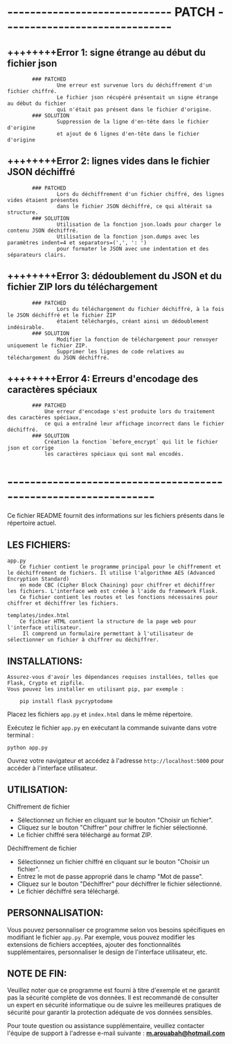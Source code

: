 <!--
==================================================================
			VERSION 0.4
==================================================================

                          _ _          
 ___  ___  ___ _   _ _ __(_) |_ _   _  
/ __|/ _ \/ __| | | | '__| | __| | | | 
\__ \  __/ (__| |_| | |  | | |_| |_| | 
|___/\___|\___|\__,_|_|  |_|\__|\__, | 
                                |___/  
  __                                   
 / _| ___  _ __                        
| |_ / _ \| '__|                       
|  _| (_) | |                          
|_|  \___/|_|                          
                                       
      _           _                    
  ___| |__   __ _| |_                  
 / __| '_ \ / _` | __|                 
| (__| | | | (_| | |_                  
 \___|_| |_|\__,_|\__|                 
                                       
					by ROUABAH Mohamed-Amine

# ==================================================================
#
# ==================================================================
-->

# ----------------------------- PATCH ------------------------------

## ++++++++Error 1:    signe étrange au début du fichier json

            ### PATCHED
                    Une erreur est survenue lors du déchiffrement d'un fichier chiffré.
                    Le fichier json récupéré présentait un signe étrange au début du fichier
                    qui n'était pas présent dans le fichier d'origine.
            ### SOLUTION
                    Suppression de la ligne d'en-tête dans le fichier d'origine
                    et ajout de 6 lignes d'en-tête dans le fichier d'origine


## ++++++++Error 2:    lignes vides dans le fichier JSON déchiffré

            ### PATCHED
                    Lors du déchiffrement d'un fichier chiffré, des lignes vides étaient présentes
                    dans le fichier JSON déchiffré, ce qui altérait sa structure.
            ### SOLUTION
                    Utilisation de la fonction json.loads pour charger le contenu JSON déchiffré.
                    Utilisation de la fonction json.dumps avec les paramètres indent=4 et separators=(',', ': ')
                    pour formater le JSON avec une indentation et des séparateurs clairs.

## ++++++++Error 3:    dédoublement du JSON et du fichier ZIP lors du téléchargement
            ### PATCHED
                    Lors du téléchargement du fichier déchiffré, à la fois le JSON déchiffré et le fichier ZIP
                    étaient téléchargés, créant ainsi un dédoublement indésirable.
            ### SOLUTION
                    Modifier la fonction de téléchargement pour renvoyer uniquement le fichier ZIP.
                    Supprimer les lignes de code relatives au téléchargement du JSON déchiffré.


## ++++++++Error 4: Erreurs d'encodage des caractères spéciaux
            ### PATCHED
                Une erreur d'encodage s'est produite lors du traitement des caractères spéciaux,
                ce qui a entraîné leur affichage incorrect dans le fichier déchiffré.
            ### SOLUTION
                Création la fonction `before_encrypt` qui lit le fichier json et corrige
                les caractères spéciaux qui sont mal encodés.
                    

# ----------------------------------------------------------------

Ce fichier README fournit des informations sur les fichiers présents dans le répertoire actuel.

## LES FICHIERS:

    app.py
        Ce fichier contient le programme principal pour le chiffrement et le déchiffrement de fichiers. Il utilise l'algorithme AES (Advanced Encryption Standard)
        en mode CBC (Cipher Block Chaining) pour chiffrer et déchiffrer les fichiers. L'interface web est créée à l'aide du framework Flask.
        Ce fichier contient les routes et les fonctions nécessaires pour chiffrer et déchiffrer les fichiers.

    templates/index.html
        Ce fichier HTML contient la structure de la page web pour l'interface utilisateur.
         Il comprend un formulaire permettant à l'utilisateur de sélectionner un fichier à chiffrer ou déchiffrer.

## INSTALLATIONS:

    Assurez-vous d'avoir les dépendances requises installées, telles que Flask, Crypto et zipfile.
    Vous pouvez les installer en utilisant pip, par exemple :

        pip install flask pycryptodome

Placez les fichiers `app.py` et `index.html` dans le même répertoire.

Exécutez le fichier `app.py` en exécutant la commande suivante dans votre terminal :

    python app.py

Ouvrez votre navigateur et accédez à l'adresse `http://localhost:5000` pour accéder à l'interface utilisateur.


## UTILISATION:

Chiffrement de fichier
- Sélectionnez un fichier en cliquant sur le bouton "Choisir un fichier".
- Cliquez sur le bouton "Chiffrer" pour chiffrer le fichier sélectionné.
- Le fichier chiffré sera téléchargé au format ZIP.

Déchiffrement de fichier
- Sélectionnez un fichier chiffré en cliquant sur le bouton "Choisir un fichier".
- Entrez le mot de passe approprié dans le champ "Mot de passe".
- Cliquez sur le bouton "Déchiffrer" pour déchiffrer le fichier sélectionné.
- Le fichier déchiffré sera téléchargé.

## PERSONNALISATION:
Vous pouvez personnaliser ce programme selon vos besoins spécifiques en modifiant le fichier `app.py`. Par exemple, vous pouvez modifier les extensions de fichiers acceptées, ajouter des fonctionnalités supplémentaires, personnaliser le design de l'interface utilisateur, etc.


## NOTE DE FIN:

Veuillez noter que ce programme est fourni à titre d'exemple et ne garantit pas la sécurité complète de vos données. Il est recommandé de consulter un expert en sécurité informatique ou de suivre les meilleures pratiques de sécurité pour garantir la protection adéquate de vos données sensibles.

Pour toute question ou assistance supplémentaire, veuillez contacter l'équipe de support à l'adresse e-mail suivante :
__**m.arouabah@hotmail.com**__
